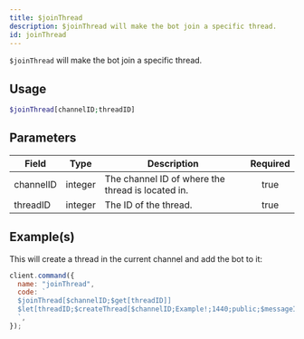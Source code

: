 ```yaml
---
title: $joinThread
description: $joinThread will make the bot join a specific thread.
id: joinThread
---
```


`$joinThread` will make the bot join a specific thread.

## Usage

```php
$joinThread[channelID;threadID]
```

## Parameters

| Field     | Type    | Description                                       | Required |
| --------- | ------- | ------------------------------------------------- | :------: |
| channelID | integer | The channel ID of where the thread is located in. |   true   |
| threadID  | integer | The ID of the thread.                             |   true   |

## Example(s)

This will create a thread in the current channel and add the bot to it:

```javascript
client.command({
  name: "joinThread",
  code: `
  $joinThread[$channelID;$get[threadID]]
  $let[threadID;$createThread[$channelID;Example!;1440;public;$messageID;true]]
  `,
});
```
